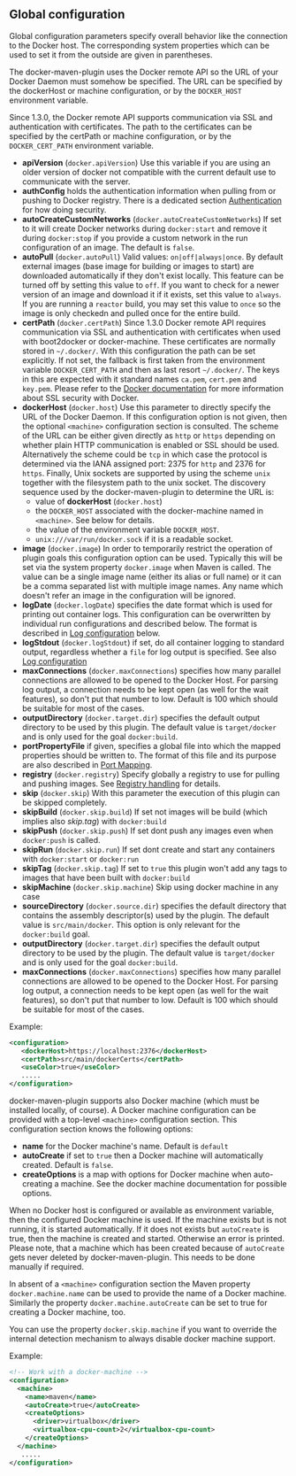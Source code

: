 ## Global configuration

Global configuration parameters specify overall behavior like the
connection to the Docker host. The corresponding system properties
which can be used to set it from the outside are given in
parentheses.

The docker-maven-plugin uses the Docker remote API so the URL of your
Docker Daemon must somehow be specified. The URL can be specified by
the dockerHost or machine configuration, or by the `DOCKER_HOST`
environment variable.

Since 1.3.0, the Docker remote API supports communication via SSL and
authentication with certificates.  The path to the certificates can
be specified by the certPath or machine configuration, or by the
`DOCKER_CERT_PATH` environment variable.

* **apiVersion** (`docker.apiVersion`) Use this variable if you are using
  an older version of docker not compatible with the current default
  use to communicate with the server.
* **authConfig** holds the authentication information when pulling from
  or pushing to Docker registry. There is a dedicated section
  [Authentication](authentication.md) for how doing security.
* **autoCreateCustomNetworks** (`docker.autoCreateCustomNetworks`) If set to it will create
  Docker networks during `docker:start` and remove it during `docker:stop` if you provide
  a custom network in the run configuration of an image. The default is `false`.
* **autoPull** (`docker.autoPull`) Valid values: `on|off|always|once`. By default external images
  (base image for building or images to start) are downloaded automatically if they don't exist locally.
  This feature can be turned off by setting this value to `off`. If you want to check for a newer version
  of an image and download it if it exists, set this value to `always`. If you are running a `reactor` build,
  you may set this value to `once` so the image is only checkedn and pulled once for the entire build.
* **certPath** (`docker.certPath`) Since 1.3.0 Docker remote API requires
  communication via SSL and authentication with certificates when used
  with boot2docker or docker-machine. These
  certificates are normally stored
  in `~/.docker/`. With this configuration the path can be set
  explicitly. If not set, the fallback is first taken from the
  environment variable `DOCKER_CERT_PATH` and then as last resort
  `~/.docker/`. The keys in this are expected with it standard names
  `ca.pem`, `cert.pem` and `key.pem`. Please refer to the
  [Docker documentation](https://docs.docker.com/articles/https/) for
  more information about SSL security with Docker.
* **dockerHost** (`docker.host`)
  Use this parameter to directly specify the URL of the Docker Daemon.
  If this configuration option is not given, then the optional `<machine>`
  configuration section is consulted.
  The scheme of the URL can be either given directly as `http` or `https`
  depending on whether plain HTTP communication is enabled or SSL should
  be used. Alternatively the scheme could be `tcp` in which case the
  protocol is determined via the IANA assigned port: 2375 for `http`
  and 2376 for `https`. Finally, Unix sockets are supported by using
  the scheme `unix` together with the filesystem path to the unix socket.
  The discovery sequence used by the docker-maven-plugin to determine
  the URL is:
  - value of **dockerHost** (`docker.host`)
  - the `DOCKER_HOST` associated with the docker-machine named in `<machine>`. See below for details.
  - the value of the environment variable `DOCKER_HOST`.
  - `unix:///var/run/docker.sock` if it is a readable socket.
* **image** (`docker.image`) In order to temporarily restrict the
  operation of plugin goals this configuration option can be
  used. Typically this will be set via the system property
  `docker.image` when Maven is called. The value can be a single image
  name (either its alias or full name) or it can be a comma separated
  list with multiple image names. Any name which doesn't refer an
  image in the configuration will be ignored.
* **logDate** (`docker.logDate`) specifies the date format which is used for printing out
  container logs. This configuration can be overwritten by individual
  run configurations and described below. The format is described in
  [Log configuration](docker-start.html##log-configuration) below.
* **logStdout** (`docker.logStdout`) if set, do all container logging to standard output,
  regardless whether a `file` for log output is specified. See also [Log configuration](docker-start.html##log-configuration)
* **maxConnections** (`docker.maxConnections`) specifies how many parallel connections are allowed to be opened
  to the Docker Host. For parsing log output, a connection needs to be kept open (as well for the wait features),
  so don't put that number to low. Default is 100 which should be suitable for most of the cases.
* **outputDirectory** (`docker.target.dir`) specifies the default output directory to be
  used by this plugin. The default value is `target/docker` and is only used for the goal `docker:build`.
* **portPropertyFile** if given, specifies a global file into which the
  mapped properties should be written to. The format of this file and
  its purpose are also described in [Port Mapping](docker-start.html#port-mapping).
* **registry** (`docker.registry`)
  Specify globally a registry to use for pulling and pushing
  images. See [Registry handling](registry-handling.md) for details.
* **skip** (`docker.skip`)
  With this parameter the execution of this plugin can be skipped
  completely.
* **skipBuild** (`docker.skip.build`)
  If set not images will be build (which implies also *skip.tag*) with `docker:build`
* **skipPush** (`docker.skip.push`)
  If set dont push any images even when `docker:push` is called.
* **skipRun** (`docker.skip.run`)
  If set dont create and start any containers with `docker:start` or `docker:run`
* **skipTag** (`docker.skip.tag`)
  If set to `true` this plugin won't add any tags to images that have been built with `docker:build`
* **skipMachine** (`docker.skip.machine`)
  Skip using docker machine in any case
* **sourceDirectory** (`docker.source.dir`) specifies the default directory that contains
  the assembly descriptor(s) used by the plugin. The default value is `src/main/docker`. This
  option is only relevant for the `docker:build` goal.
* **outputDirectory** (`docker.target.dir`) specifies the default output directory to be
  used by the plugin. The default value is `target/docker` and is only used for the goal `docker:build`.
* **maxConnections** (`docker.maxConnections`) specifies how many parallel connections are allowed to be opened
  to the Docker Host. For parsing log output, a connection needs to be kept open (as well for the wait features),
  so don't put that number to low. Default is 100 which should be suitable for most of the cases.

Example:

````xml
<configuration>
   <dockerHost>https://localhost:2376</dockerHost>
   <certPath>src/main/dockerCerts</certPath>
   <useColor>true</useColor>
   .....
</configuration>
````

docker-maven-plugin supports also Docker machine (which must be installed locally, of course).
A Docker machine configuration can be provided with a top-level `<machine>` configuration section.
This configuration section knows the following options:

* **name** for the Docker machine's name. Default is `default`
* **autoCreate** if set to `true` then a Docker machine will automatically created. Default is `false`.
* **createOptions** is a map with options for Docker machine when auto-creating a machine. See the docker machine
  documentation for possible options.

When no Docker host is configured or available as environment variable, then the configured Docker machine
is used. If the machine exists but is not running, it is started automatically. If it does not exists but `autoCreate`
is true, then the machine is created and started. Otherwise an error is printed. Please note, that a machine
which has been created because of `autoCreate` gets never deleted by docker-maven-plugin. This needs to be done manually
if required.

In absent of a `<machine>` configuration section the Maven property `docker.machine.name` can be used to provide
the name of a Docker machine. Similarly the property `docker.machine.autoCreate` can be set to true for creating
a Docker machine, too.

You can use the property `docker.skip.machine` if you want to override the internal detection mechanism to always
disable docker machine support.

Example:

````xml
<!-- Work with a docker-machine -->
<configuration>
  <machine>
    <name>maven</name>
    <autoCreate>true</autoCreate>
    <createOptions>
      <driver>virtualbox</driver>
      <virtualbox-cpu-count>2</virtualbox-cpu-count>
    </createOptions>
  </machine>
   .....
</configuration>
````
